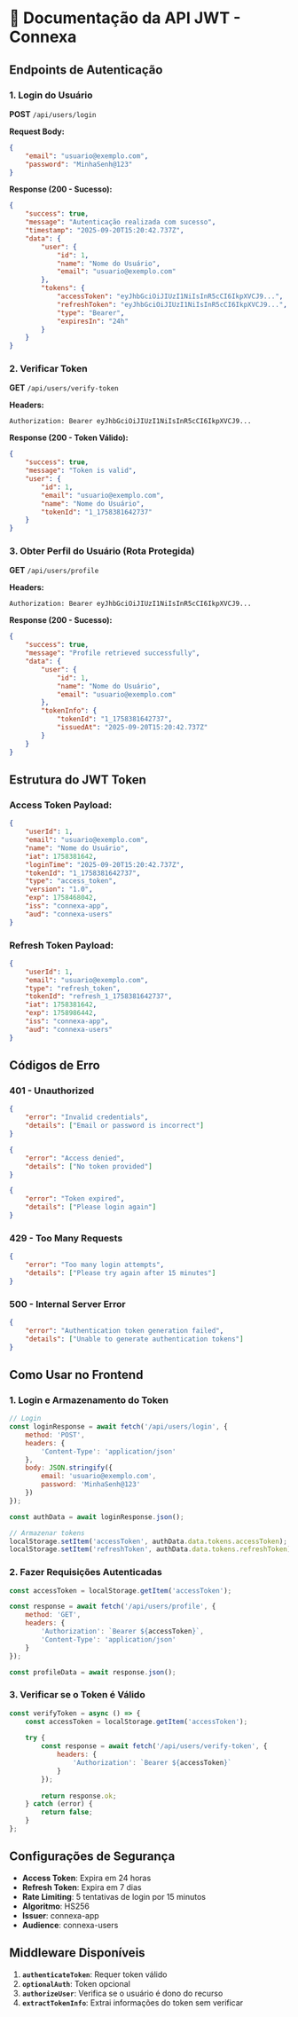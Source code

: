 # 🔐 Documentação da API JWT - Connexa

## Endpoints de Autenticação

### 1. Login do Usuário
**POST** `/api/users/login`

**Request Body:**
```json
{
    "email": "usuario@exemplo.com",
    "password": "MinhaSenh@123"
}
```

**Response (200 - Sucesso):**
```json
{
    "success": true,
    "message": "Autenticação realizada com sucesso",
    "timestamp": "2025-09-20T15:20:42.737Z",
    "data": {
        "user": {
            "id": 1,
            "name": "Nome do Usuário",
            "email": "usuario@exemplo.com"
        },
        "tokens": {
            "accessToken": "eyJhbGciOiJIUzI1NiIsInR5cCI6IkpXVCJ9...",
            "refreshToken": "eyJhbGciOiJIUzI1NiIsInR5cCI6IkpXVCJ9...",
            "type": "Bearer",
            "expiresIn": "24h"
        }
    }
}
```

### 2. Verificar Token
**GET** `/api/users/verify-token`

**Headers:**
```
Authorization: Bearer eyJhbGciOiJIUzI1NiIsInR5cCI6IkpXVCJ9...
```

**Response (200 - Token Válido):**
```json
{
    "success": true,
    "message": "Token is valid",
    "user": {
        "id": 1,
        "email": "usuario@exemplo.com",
        "name": "Nome do Usuário",
        "tokenId": "1_1758381642737"
    }
}
```

### 3. Obter Perfil do Usuário (Rota Protegida)
**GET** `/api/users/profile`

**Headers:**
```
Authorization: Bearer eyJhbGciOiJIUzI1NiIsInR5cCI6IkpXVCJ9...
```

**Response (200 - Sucesso):**
```json
{
    "success": true,
    "message": "Profile retrieved successfully",
    "data": {
        "user": {
            "id": 1,
            "name": "Nome do Usuário",
            "email": "usuario@exemplo.com"
        },
        "tokenInfo": {
            "tokenId": "1_1758381642737",
            "issuedAt": "2025-09-20T15:20:42.737Z"
        }
    }
}
```

## Estrutura do JWT Token

### Access Token Payload:
```json
{
    "userId": 1,
    "email": "usuario@exemplo.com",
    "name": "Nome do Usuário",
    "iat": 1758381642,
    "loginTime": "2025-09-20T15:20:42.737Z",
    "tokenId": "1_1758381642737",
    "type": "access_token",
    "version": "1.0",
    "exp": 1758468042,
    "iss": "connexa-app",
    "aud": "connexa-users"
}
```

### Refresh Token Payload:
```json
{
    "userId": 1,
    "email": "usuario@exemplo.com",
    "type": "refresh_token",
    "tokenId": "refresh_1_1758381642737",
    "iat": 1758381642,
    "exp": 1758986442,
    "iss": "connexa-app",
    "aud": "connexa-users"
}
```

## Códigos de Erro

### 401 - Unauthorized
```json
{
    "error": "Invalid credentials",
    "details": ["Email or password is incorrect"]
}
```

```json
{
    "error": "Access denied",
    "details": ["No token provided"]
}
```

```json
{
    "error": "Token expired",
    "details": ["Please login again"]
}
```

### 429 - Too Many Requests
```json
{
    "error": "Too many login attempts",
    "details": ["Please try again after 15 minutes"]
}
```

### 500 - Internal Server Error
```json
{
    "error": "Authentication token generation failed",
    "details": ["Unable to generate authentication tokens"]
}
```

## Como Usar no Frontend

### 1. Login e Armazenamento do Token
```javascript
// Login
const loginResponse = await fetch('/api/users/login', {
    method: 'POST',
    headers: {
        'Content-Type': 'application/json'
    },
    body: JSON.stringify({
        email: 'usuario@exemplo.com',
        password: 'MinhaSenh@123'
    })
});

const authData = await loginResponse.json();

// Armazenar tokens
localStorage.setItem('accessToken', authData.data.tokens.accessToken);
localStorage.setItem('refreshToken', authData.data.tokens.refreshToken);
```

### 2. Fazer Requisições Autenticadas
```javascript
const accessToken = localStorage.getItem('accessToken');

const response = await fetch('/api/users/profile', {
    method: 'GET',
    headers: {
        'Authorization': `Bearer ${accessToken}`,
        'Content-Type': 'application/json'
    }
});

const profileData = await response.json();
```

### 3. Verificar se o Token é Válido
```javascript
const verifyToken = async () => {
    const accessToken = localStorage.getItem('accessToken');
    
    try {
        const response = await fetch('/api/users/verify-token', {
            headers: {
                'Authorization': `Bearer ${accessToken}`
            }
        });
        
        return response.ok;
    } catch (error) {
        return false;
    }
};
```

## Configurações de Segurança

- **Access Token**: Expira em 24 horas
- **Refresh Token**: Expira em 7 dias
- **Rate Limiting**: 5 tentativas de login por 15 minutos
- **Algoritmo**: HS256
- **Issuer**: connexa-app
- **Audience**: connexa-users

## Middleware Disponíveis

1. **`authenticateToken`**: Requer token válido
2. **`optionalAuth`**: Token opcional
3. **`authorizeUser`**: Verifica se o usuário é dono do recurso
4. **`extractTokenInfo`**: Extrai informações do token sem verificar